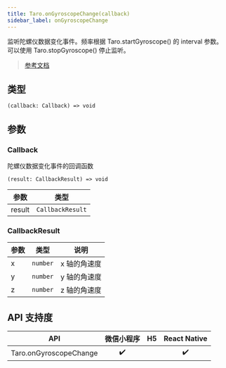 ```yaml
---
title: Taro.onGyroscopeChange(callback)
sidebar_label: onGyroscopeChange
---
```


监听陀螺仪数据变化事件。频率根据 Taro.startGyroscope() 的 interval 参数。可以使用 Taro.stopGyroscope() 停止监听。

> [参考文档](https://developers.weixin.qq.com/miniprogram/dev/api/device/gyroscope/wx.onGyroscopeChange.html)

## 类型

```tsx
(callback: Callback) => void
```

## 参数

### Callback

陀螺仪数据变化事件的回调函数

```tsx
(result: CallbackResult) => void
```

<table>
  <thead>
    <tr>
      <th>参数</th>
      <th>类型</th>
    </tr>
  </thead>
  <tbody>
    <tr>
      <td>result</td>
      <td><code>CallbackResult</code></td>
    </tr>
  </tbody>
</table>

### CallbackResult

<table>
  <thead>
    <tr>
      <th>参数</th>
      <th>类型</th>
      <th>说明</th>
    </tr>
  </thead>
  <tbody>
    <tr>
      <td>x</td>
      <td><code>number</code></td>
      <td>x 轴的角速度</td>
    </tr>
    <tr>
      <td>y</td>
      <td><code>number</code></td>
      <td>y 轴的角速度</td>
    </tr>
    <tr>
      <td>z</td>
      <td><code>number</code></td>
      <td>z 轴的角速度</td>
    </tr>
  </tbody>
</table>

## API 支持度

|          API           | 微信小程序 | H5 | React Native |
|:----------------------:|:-----:|:--:|:------------:|
| Taro.onGyroscopeChange |  ✔️   |    |      ✔️      |
